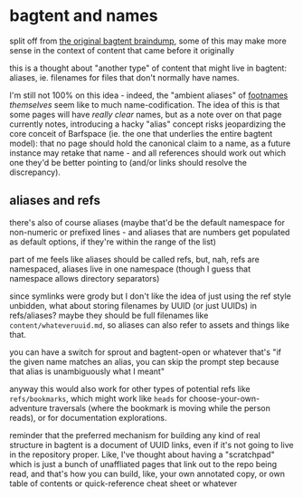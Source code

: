 # bagtent and names

split off from [the original bagtent braindump][dump], some of this may make more sense in the context of content that came before it originally

[dump]: jgsdh-qj8br-mk8vj-z8xmy-xmhgs

this is a thought about "another type" of content that might live in bagtent: aliases, ie. filenames for files that don't normally have names.

I'm still not 100% on this idea - indeed, the "ambient aliases" of [footnames][] *themselves* seem like to much name-codification. The idea of this is that some pages will have *really clear* names, but as a note over on that page currently notes, introducing a hacky "alias" concept risks jeopardizing the core conceit of Barfspace (ie. the one that underlies the entire bagtent model): that no page should hold the canonical claim to a name, as a future instance may retake that name - and all references should work out which one they'd be better pointing to (and/or links should resolve the discrepancy).

[footnames]: 64wps-e4bbs-2k92x-60dc5-v1afd

## aliases and refs

there's also of course aliases (maybe that'd be the default namespace for non-numeric or prefixed lines - and aliases that are numbers get populated as default options, if they're within the range of the list)

part of me feels like aliases should be called refs, but, nah, refs are namespaced, aliases live in one namespace (though I guess that namespace allows directory separators)

since symlinks were grody but I don't like the idea of just using the ref style unbidden, what about storing filenames by UUID (or just UUIDs) in refs/aliases? maybe they should be full filenames like `content/whateveruuid.md`, so aliases can also refer to assets and things like that.

you can have a switch for sprout and bagtent-open or whatever that's "if the given name matches an alias, you can skip the prompt step because that alias is unambiguously what I meant"

anyway this would also work for other types of potential refs like `refs/bookmarks`, which might work like `heads` for choose-your-own-adventure traversals (where the bookmark is moving while the person reads), or for documentation explorations.

reminder that the preferred mechanism for building any kind of real structure in bagtent is a document of UUID links, even if it's not going to live in the repository proper. Like, I've thought about having a "scratchpad" which is just a bunch of unaffliated pages that link out to the repo being read, and that's how you can build, like, your own annotated copy, or own table of contents or quick-reference cheat sheet or whatever
